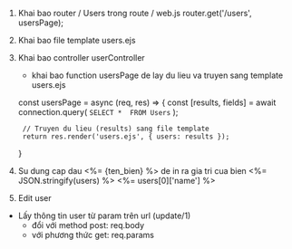 1. Khai bao router / Users trong route / web.js
router.get('/users', usersPage);

2. Khai bao file template 
    users.ejs

3. Khai bao controller userController
    - khai bao function usersPage de lay du lieu va truyen sang template users.ejs
    
    const usersPage = async (req, res) => {
        const [results, fields] = await connection.query(
            `SELECT *  FROM Users`
        );

        // Truyen du lieu (results) sang file template
        return res.render('users.ejs', { users: results });
    }
4. Su dung cap dau <%= {ten_bien} %> de in ra gia tri cua bien
    <%= JSON.stringify(users) %>
    <%= users[0]['name'] %>

5. Edit user
- Lấy thông tin user từ param trên url (update/1)
    - đổi với method post: req.body
    - với phương thức get: req.params